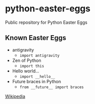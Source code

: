 python-easter-eggs
==================

Public repository for Python Easter Eggs

## Known Easter Eggs

- antigravity
    - `import antigravity`
- Zen of Python
    - `import this`
- Hello world...
    - `import __hello__`
- Future braces in Python
    - `from __future__ import braces`

[Wikipedia](https://en.wikipedia.org/wiki/Python_syntax_and_semantics#Easter_eggs)
